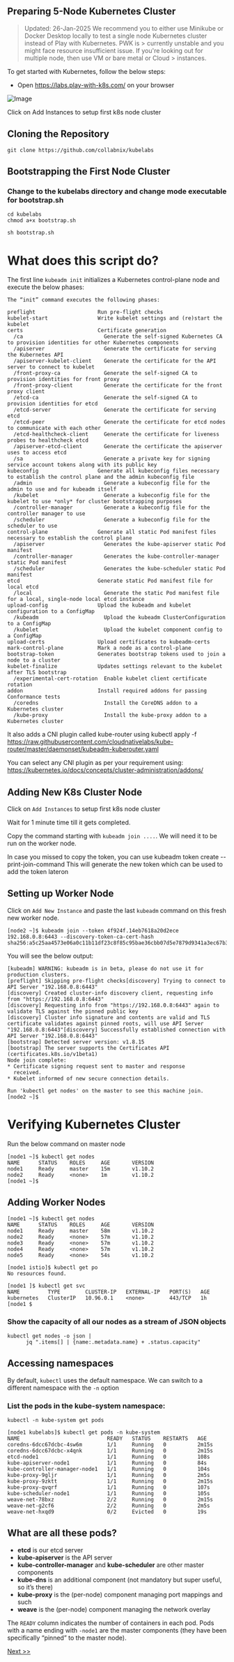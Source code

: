 ## Preparing 5-Node Kubernetes Cluster

> Updated: 26-Jan-2025
> We recommend you to either use Minikube or Docker Desktop locally to test a single node Kubernetes cluster instead of Play with Kubernetes. PWK is > currently unstable and you might face resource insufficient issue. If you're looking out for multiple node, then use VM or bare metal or Cloud > instances. 

To get started with Kubernetes, follow the below steps:

-  Open <a href="https://labs.play-with-k8s.com/" target="_blank">https://labs.play-with-k8s.com/</a> on your browser

![Image](https://raw.githubusercontent.com/collabnix/dockerlabs/master/kubernetes/workshop/img/pwk1.png)


Click on Add Instances to setup first k8s node cluster

## Cloning the Repository

```
git clone https://github.com/collabnix/kubelabs
```

## Bootstrapping the First Node Cluster
### Change to the kubelabs directory and change mode executable for bootstrap.sh
```
cd kubelabs
chmod a+x bootstrap.sh
```
```
sh bootstrap.sh
```



# What does this script do?

The first line `kubeadm init` initializes a Kubernetes control-plane node and execute the below phases:
```
The “init” command executes the following phases:

preflight                    Run pre-flight checks
kubelet-start                Write kubelet settings and (re)start the kubelet
certs                        Certificate generation
  /ca                          Generate the self-signed Kubernetes CA to provision identities for other Kubernetes components
  /apiserver                   Generate the certificate for serving the Kubernetes API
  /apiserver-kubelet-client    Generate the certificate for the API server to connect to kubelet
  /front-proxy-ca              Generate the self-signed CA to provision identities for front proxy
  /front-proxy-client          Generate the certificate for the front proxy client
  /etcd-ca                     Generate the self-signed CA to provision identities for etcd
  /etcd-server                 Generate the certificate for serving etcd
  /etcd-peer                   Generate the certificate for etcd nodes to communicate with each other
  /etcd-healthcheck-client     Generate the certificate for liveness probes to healthcheck etcd
  /apiserver-etcd-client       Generate the certificate the apiserver uses to access etcd
  /sa                          Generate a private key for signing service account tokens along with its public key
kubeconfig                   Generate all kubeconfig files necessary to establish the control plane and the admin kubeconfig file
  /admin                       Generate a kubeconfig file for the admin to use and for kubeadm itself
  /kubelet                     Generate a kubeconfig file for the kubelet to use *only* for cluster bootstrapping purposes
  /controller-manager          Generate a kubeconfig file for the controller manager to use
  /scheduler                   Generate a kubeconfig file for the scheduler to use
control-plane                Generate all static Pod manifest files necessary to establish the control plane
  /apiserver                   Generates the kube-apiserver static Pod manifest
  /controller-manager          Generates the kube-controller-manager static Pod manifest
  /scheduler                   Generates the kube-scheduler static Pod manifest
etcd                         Generate static Pod manifest file for local etcd
  /local                       Generate the static Pod manifest file for a local, single-node local etcd instance
upload-config                Upload the kubeadm and kubelet configuration to a ConfigMap
  /kubeadm                     Upload the kubeadm ClusterConfiguration to a ConfigMap
  /kubelet                     Upload the kubelet component config to a ConfigMap
upload-certs                 Upload certificates to kubeadm-certs
mark-control-plane           Mark a node as a control-plane
bootstrap-token              Generates bootstrap tokens used to join a node to a cluster
kubelet-finalize             Updates settings relevant to the kubelet after TLS bootstrap
  /experimental-cert-rotation  Enable kubelet client certificate rotation
addon                        Install required addons for passing Conformance tests
  /coredns                     Install the CoreDNS addon to a Kubernetes cluster
  /kube-proxy                  Install the kube-proxy addon to a Kubernetes cluster
```
It also adds a CNI plugin called kube-router using kubectl apply -f https://raw.githubusercontent.com/cloudnativelabs/kube-router/master/daemonset/kubeadm-kuberouter.yaml

You can select any CNI  plugin as per your requirement using: https://kubernetes.io/docs/concepts/cluster-administration/addons/ 

## Adding New K8s Cluster Node

Click on `Add Instances` to setup first k8s node cluster

Wait for 1 minute time till it gets completed.

Copy the command starting with ```kubeadm join ....```. We will need it to be run on the worker node.

In case you missed to copy the token, you can use 
kubeadm token create --print-join-command 
This will generate the new token which can be used to add the token lateron 

## Setting up Worker Node

Click on `Add New Instance` and paste the last `kubeadm` command on this fresh new worker node.

```
[node2 ~]$ kubeadm join --token 4f924f.14eb7618a20d2ece 192.168.0.8:6443 --discovery-token-ca-cert-hash  sha256:a5c25aa4573e06a0c11b11df23c8f85c95bae36cbb07d5e7879d9341a3ec67b3
```

You will see the below output:

```
[kubeadm] WARNING: kubeadm is in beta, please do not use it for production clusters.
[preflight] Skipping pre-flight checks[discovery] Trying to connect to API Server "192.168.0.8:6443"
[discovery] Created cluster-info discovery client, requesting info from "https://192.168.0.8:6443"
[discovery] Requesting info from "https://192.168.0.8:6443" again to validate TLS against the pinned public key
[discovery] Cluster info signature and contents are valid and TLS certificate validates against pinned roots, will use API Server "192.168.0.8:6443"[discovery] Successfully established connection with API Server "192.168.0.8:6443"
[bootstrap] Detected server version: v1.8.15
[bootstrap] The server supports the Certificates API (certificates.k8s.io/v1beta1)
Node join complete:
* Certificate signing request sent to master and response
  received.
* Kubelet informed of new secure connection details.

Run 'kubectl get nodes' on the master to see this machine join.
[node2 ~]$
```

# Verifying Kubernetes Cluster

Run the below command on master node

```
[node1 ~]$ kubectl get nodes
NAME      STATUS    ROLES     AGE       VERSION
node1     Ready     master    15m       v1.10.2
node2     Ready     <none>    1m        v1.10.2
[node1 ~]$
```

## Adding Worker Nodes

```
[node1 ~]$ kubectl get nodes
NAME      STATUS    ROLES     AGE       VERSION
node1     Ready     master    58m       v1.10.2
node2     Ready     <none>    57m       v1.10.2
node3     Ready     <none>    57m       v1.10.2
node4     Ready     <none>    57m       v1.10.2
node5     Ready     <none>    54s       v1.10.2
```

```
[node1 istio]$ kubectl get po
No resources found.
```

```
[node1 ]$ kubectl get svc
NAME         TYPE        CLUSTER-IP   EXTERNAL-IP   PORT(S)   AGE
kubernetes   ClusterIP   10.96.0.1    <none>        443/TCP   1h
[node1 $
```

### Show the capacity of all our nodes as a stream of JSON objects

```
kubectl get nodes -o json |
      jq ".items[] | {name:.metadata.name} + .status.capacity"
 ```

## Accessing namespaces

By default, `kubectl` uses the default namespace. We can switch to a different namespace with the `-n` option

### List the pods in the kube-system namespace:

```
kubectl -n kube-system get pods
```

```
[node1 kubelabs]$ kubectl get pods -n kube-system
NAME                            READY   STATUS    RESTARTS   AGE
coredns-6dcc67dcbc-4sw6m        1/1     Running   0          2m15s
coredns-6dcc67dcbc-x4qnk        1/1     Running   0          2m15s
etcd-node1                      1/1     Running   0          108s
kube-apiserver-node1            1/1     Running   0          84s
kube-controller-manager-node1   1/1     Running   0          104s
kube-proxy-9gljr                1/1     Running   0          2m5s
kube-proxy-9zktt                1/1     Running   0          2m15s
kube-proxy-qvqrf                1/1     Running   0          107s
kube-scheduler-node1            1/1     Running   0          105s
weave-net-78bxz                 2/2     Running   0          2m15s
weave-net-g2cf6                 2/2     Running   0          2m5s
weave-net-hxqd9                 0/2     Evicted   0          19s
```

## What are all these pods?


- **etcd** is our etcd server
- **kube-apiserver** is the API server
- **kube-controller-manager** and **kube-scheduler** are other master components
- **kube-dns** is an additional component (not mandatory but super useful, so it’s there)
- **kube-proxy** is the (per-node) component managing port mappings and such
- **weave** is the (per-node) component managing the network overlay 

The `READY` column indicates the number of containers in each pod.
Pods with a name ending with `-node1` are the master components (they have been specifically “pinned” to the master node).

[Next >>](https://collabnix.github.io/kubelabs/weave-pwk.html)
